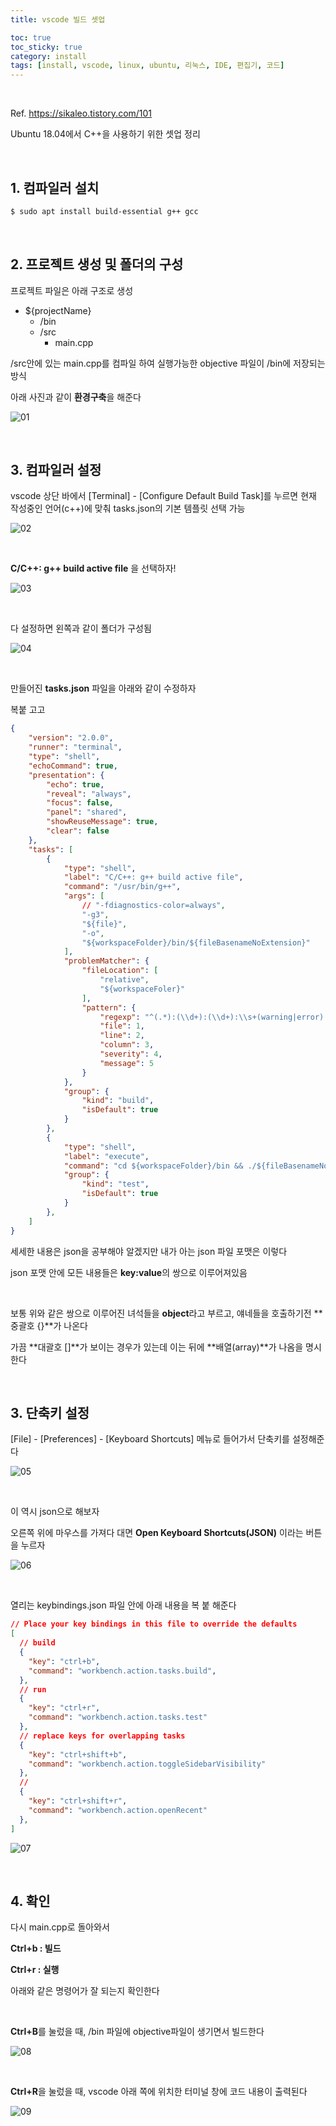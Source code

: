 ```yaml
---
title: vscode 빌드 셋업

toc: true
toc_sticky: true
category: install
tags: [install, vscode, linux, ubuntu, 리눅스, IDE, 편집기, 코드]
---
```


<br/>

Ref. https://sikaleo.tistory.com/101

Ubuntu 18.04에서 C++을 사용하기 위한 셋업 정리

<br/>

## 1. 컴파일러 설치

~~~bash
$ sudo apt install build-essential g++ gcc
~~~

<br/>

## 2. 프로젝트 생성 및 폴더의 구성

프로젝트 파일은 아래 구조로 생성

* ${projectName}
  * /bin
  * /src
    * main.cpp

/src안에 있는 main.cpp를 컴파일 하여 실행가능한 objective 파일이 /bin에 저장되는 방식

아래 사진과 같이 **환경구축**을 해준다

![01](/assets/img/blog/ubuntu/2022-01-19/01.png)

<br/>

## 3. 컴파일러 설정

vscode 상단 바에서 [Terminal] - [Configure Default Build Task]를 누르면 현재 작성중인 언어(c++)에 맞춰 tasks.json의 기본 템플릿 선택 가능

![02](/assets/img/blog/ubuntu/2022-01-19/02.png)

<br/>

**C/C++: g++ build active file** 을 선택하자!

![03](/assets/img/blog/ubuntu/2022-01-19/03.png)

<br/>

다 설정하면 왼쪽과 같이 폴더가 구성됨

![04](/assets/img/blog/ubuntu/2022-01-19/04.png)

<br/>

만들어진 **tasks.json** 파일을 아래와 같이 수정하자

복붙 고고

~~~json
{
	"version": "2.0.0",
	"runner": "terminal",
	"type": "shell",
	"echoCommand": true,
	"presentation": {
		"echo": true,
		"reveal": "always",
		"focus": false,
		"panel": "shared",
		"showReuseMessage": true,
		"clear": false
	},
	"tasks": [
		{
			"type": "shell",
			"label": "C/C++: g++ build active file",
			"command": "/usr/bin/g++",
			"args": [
				// "-fdiagnostics-color=always",
				"-g3",
				"${file}",
				"-o",
				"${workspaceFolder}/bin/${fileBasenameNoExtension}"
			],
			"problemMatcher": {
				"fileLocation": [
					"relative",
					"${workspaceFoler}"
				],
				"pattern": {
					"regexp": "^(.*):(\\d+):(\\d+):\\s+(warning|error):\\s+(.*)$",
					"file": 1,
					"line": 2,
					"column": 3,
					"severity": 4,
					"message": 5
				}
			},
			"group": {
				"kind": "build",
				"isDefault": true
			}
		},
		{
			"type": "shell",
			"label": "execute",
			"command": "cd ${workspaceFolder}/bin && ./${fileBasenameNoExtension}",
			"group": {
				"kind": "test",
				"isDefault": true
			}
		},
	]
}
~~~

세세한 내용은 json을 공부해야 알겠지만 내가 아는 json 파일 포맷은 이렇다

json 포맷 안에 모든 내용들은 **key:value**의 쌍으로 이루어져있음

<br/>

보통 위와 같은 쌍으로 이루어진 녀석들을 **object**라고 부르고, 얘네들을 호출하기전 **중괄호 {}**가 나온다

가끔 **대괄호 []**가 보이는 경우가 있는데 이는 뒤에 **배열(array)**가 나옴을 명시한다

<br/>

## 3. 단축키 설정

[File] - [Preferences] - [Keyboard Shortcuts] 메뉴로 들어가서 단축키를 설정해준다

![05](/assets/img/blog/ubuntu/2022-01-19/05.png)

<br/>

이 역시 json으로 해보자

오른쪽 위에 마우스를 가져다 대면 **Open Keyboard Shortcuts(JSON)** 이라는 버튼을 누르자

![06](/assets/img/blog/ubuntu/2022-01-19/06.png)

<br/>

열리는 keybindings.json 파일 안에 아래 내용을 복 붙 해준다

~~~json
// Place your key bindings in this file to override the defaults
[
  // build
  {
    "key": "ctrl+b",
    "command": "workbench.action.tasks.build",
  },
  // run
  {
    "key": "ctrl+r",
    "command": "workbench.action.tasks.test"
  },
  // replace keys for overlapping tasks
  {
    "key": "ctrl+shift+b",
    "command": "workbench.action.toggleSidebarVisibility"
  },
  //
  {
    "key": "ctrl+shift+r",
    "command": "workbench.action.openRecent"
  },
]
~~~

![07](/assets/img/blog/ubuntu/2022-01-19/07.png)

<br/>

## 4. 확인

다시 main.cpp로 돌아와서

**Ctrl+b : 빌드**

**Ctrl+r : 실행**

아래와 같은 명령어가 잘 되는지 확인한다

<br/>

**Ctrl+B**를 눌렀을 때, /bin 파일에 objective파일이 생기면서 빌드한다

![08](/assets/img/blog/ubuntu/2022-01-19/08.png)

<br/>

**Ctrl+R**을 눌렀을 때, vscode 아래 쪽에 위치한 터미널 창에 코드 내용이 출력된다

![09](/assets/img/blog/ubuntu/2022-01-19/09.png)